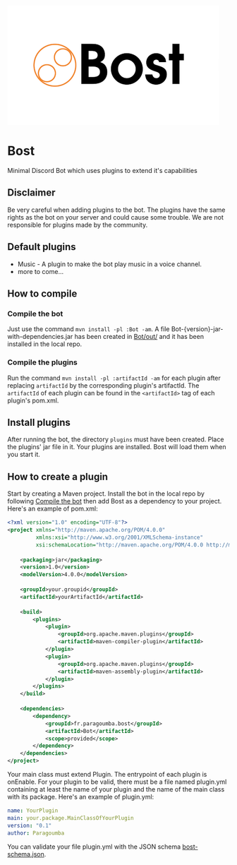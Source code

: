 ![Bost logo](res/logo-bost480x270.png)

# Bost
Minimal Discord Bot which uses plugins to extend it's capabilities

## Disclaimer
Be very careful when adding plugins to the bot. The plugins have the same rights as the bot on your server and could
cause some trouble. We are not responsible for plugins made by the community.

## Default plugins
- Music - A plugin to make the bot play music in a voice channel.
- more to come...

## How to compile
### Compile the bot
Just use the command `mvn install -pl :Bot -am`. A file Bot-{version}-jar-with-dependencies.jar has been created in
[Bot/out/](Bot/out) and it has been installed in the local repo.

### Compile the plugins
Run the command `mvn install -pl :artifactId -am` for each plugin after replacing `artifactId` by the corresponding
plugin's artifactId. The `artifactId` of each plugin can be found in the `<artifactId>` tag of each plugin's pom.xml.

## Install plugins
After running the bot, the directory `plugins` must have been created. Place the plugins' jar file in it. Your plugins
are installed. Bost will load them when you start it.

## How to create a plugin
Start by creating a Maven project. Install the bot in the local repo by following [Compile the bot](#compile-the-bot) then add Bost as a
dependency to your project. Here's an example of pom.xml:
```xml
<?xml version="1.0" encoding="UTF-8"?>
<project xmlns="http://maven.apache.org/POM/4.0.0"
         xmlns:xsi="http://www.w3.org/2001/XMLSchema-instance"
         xsi:schemaLocation="http://maven.apache.org/POM/4.0.0 http://maven.apache.org/xsd/maven-4.0.0.xsd">

    <packaging>jar</packaging>
    <version>1.0</version>
    <modelVersion>4.0.0</modelVersion>

    <groupId>your.groupid</groupId>
    <artifactId>yourArtifactId</artifactId>

    <build>
        <plugins>
            <plugin>
                <groupId>org.apache.maven.plugins</groupId>
                <artifactId>maven-compiler-plugin</artifactId>
            </plugin>
            <plugin>
                <groupId>org.apache.maven.plugins</groupId>
                <artifactId>maven-assembly-plugin</artifactId>
            </plugin>
        </plugins>
    </build>

    <dependencies>
        <dependency>
            <groupId>fr.paragoumba.bost</groupId>
            <artifactId>Bot</artifactId>
            <scope>provided</scope>
        </dependency>
    </dependencies>
</project>
```
Your main class must extend Plugin. The entrypoint of each plugin is onEnable. For your plugin to be valid, there must
be a file named plugin.yml containing at least the name of your plugin and the name of the main class with its package.
Here's an example of plugin.yml:
```yaml
name: YourPlugin
main: your.package.MainClassOfYourPlugin
version: "0.1"
author: Paragoumba
```
You can validate your file plugin.yml with the JSON schema [bost-schema.json](bost-schema.json).